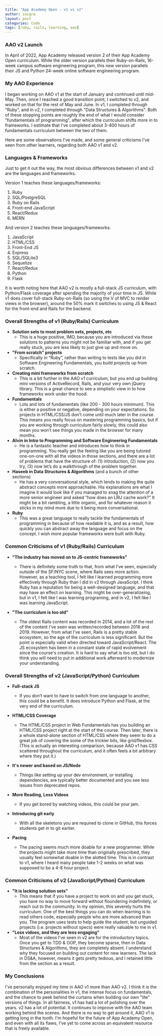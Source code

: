 ```yaml
---
title: "App Academy Open - v1 vs v2"
author: zacgra
layout: post
categories: Code
tags: [ruby, rails, learning, aao]
---
```


### AAO v2 Launch

In April of 2022, App Academy released version 2 of their App Academy Open curriculum. While the older version parallels their Ruby-on-Rails, 16-week campus software engineering program, this new version parallels their JS and Python 24-week online software engineering program.

### My AAO Experience

I began working on AAO v1 at the start of January and continued until mid-May. Then, once I reached a good transition point, I switched to v2, and worked on that for the rest of May and June. In v1, I completed through "Ruby", and in v2, I completed through "Data Structures & Algorithms". Both of these stopping points are roughly the end of what I would consider "fundamentals of programming", after which the curriculum shifts more in to frameworks. I estimate that I've completed about 3-400 hours of fundamentals curriculum between the two of them.

Here are some observations I've made, and some general criticisms I've seen from other learners, regarding both AAO v1 and v2.

### Languages & Frameworks

Just to get it out the way, the most obvious differences between v1 and v2 are the languages and frameworks.

Version 1 teaches these languages/frameworks:

1. Ruby
2. SQL/PostgreSQL
3. Ruby on Rails
4. Front-end JavaScript
5. React/Redux
6. MERN

And version 2 teaches these languages/frameworks:

1. JavaScript
2. HTML/CSS
3. Front-End JS
4. Express
5. SQL/SQLite3
6. Sequelize
7. React/Redux
8. Python
9. Flask

It is worth noting here that AAO v2 is mostly a full-stack JS curriculum, with Python/Flask coverage after spending the majority of your time in JS. While v1 does cover full-stack Ruby-on-Rails (so using the V of MVC to render views in the browser), around the 50% mark it switches to using JS & React for the front-end and Rails for the backend.

### Overall Strengths of v1 (Ruby/Rails) Curriculum

- **Solution sets to most problem sets, projects, etc**
  - This is a huge positive, IMO, because you are introduced via these solutions to patterns you might not be familiar with, and if you get really stuck, you are less likely to just give up and move on.
- **"From scratch” projects**
  - Specifically in “Ruby”, rather than writing to tests like you did in Software Engineering Fundamentals, you build projects up from scratch.
- **Creating mini frameworks from scratch**
  - This is a bit further in the AAO v1 curriculum, but you end up building mini versions of ActiveRecord, Rails, and your very own jQuery library. This is a great chance to see a simplistic view in to how frameworks work under the hood.
- **Fundamentals**
  - Lots and lots of fundamentals (like 200 - 300 hours minimum). This is either a positive or negative, depending on your expectations. So projects in HTML/CSS/JS don’t come until much later in the course. This means you really focus on mastering programming basics, but if you are working through curriculum fairly slowly, this could also mean you won’t see things you made in the browser for many months.
- **Alvin in Intro to Programming and Software Engineering Fundamentals**
  - He is a fantastic teacher and introduces how to think in programming. You really get the feeling like you are being tutored one-on-one with all the videos in those sections, and there are a lot of problems that have the structure of: (1) introduction, (2) now you try, (3) now let’s do a walkthrough of the problem together.
- **Haseeb in Data Structures & Algorithms** (and a bunch of other sections)
  - He has a very conversational style, which lends to making the quite abstract concepts more approachable. His explanations are what I imagine it would look like if you managed to snag the attention of a more senior engineer and asked “how does an LRU cache work?” It might be a bit rambling, a little organic, and for whatever reason it sticks in my mind more due to it being more conversational.
- **Ruby**
  - This was a great language to really tackle the fundamentals of programming in because of how readable it is, and as a result, how quickly you can abstract away the language and focus on the concept. I wish more popular frameworks were built with Ruby.

### Common Criticisms of v1 (Ruby/Rails) Curriculum

- **"The industry has moved on to JS-centric frameworks"**

  - There is definitely some truth to that, from what I've seen, especially outside of the SF/NYC scene, where Rails sees more action. However, as a teaching tool, I felt like I learned programming more effectively through Ruby than I did in v2 through JavaScript. I think Ruby has a reputation for being a well-designed language, and that may have an effect on learning. This might be over-generalizeing, but in v1, I felt like I was learning programing, and in v2, I felt like I was learning JavaScript.

- **"The curriculum is too old"**
  - The oldest Rails content was recorded in 2014, and a lot of the rest of the content I've seen was written/recorded between 2016 and 2019. However, from what I've seen, Rails is a pretty stable ecosystem, so the age of the curriculum is less significant. But the point is especially valid when directed toward JavaScript/React. The JS ecosystem has been in a constant state of rapid evolvement since the course's creation. It is hard to say what is too old, but I do think you will need to put in additional work afterward to modernize your understanding.

### Overall Strengths of v2 (JavaScript/Python) Curriculum

- **Full-stack JS**

  - If you don’t want to have to switch from one language to another, this could be a benefit. It does introduce Python and Flask, at the very end of the curriculum.

- **HTML/CSS Coverage**
  - The HTML/CSS project in Web Fundamentals has you building an HTML/CSS project right at the start of the course. Then later, there is a whole stand-alone section of HTML/CSS where they seem to do a great job of covering the some of the trickier bits, like grid/flexbox. (This is actually an interesting comparison, because AAO v1 has CSS scattered throughout the curriculum, and it often feels a bit arbitrary where they put it.)
- **It's newer and based on JS/Node**
  - Things like setting up your dev environment, or installing dependencies, are typically better documented and you see less issues from deprecated repos.
- **More Reading, Less Videos**
  - If you get bored by watching videos, this could be your jam.
- **Introducing git early**
  - With all the skeletons you are required to clone in GitHub, this forces students get in to git earlier.
- **Pacing**
  - The pacing seems much more doable for a new programmer. While the projects might take more time than originally prescribed, they usually feel somewhat doable in the alotted time. This is in contrast to v1, where I heard many people take 1-2 weeks on what was supposed to be a 4-8 hour project.

### Common Criticisms of v2 (JavaScript/Python) Curriculum

- **"It is lacking solution sets"**
  - This means that if you have a project to work on and you get stuck, you have no way to move forward without floundering indefinitely, or reach out to the community. In my opinion, this severely hurts the curriculum. One of the best things you can do when learning is to read others code, especially people who are more advanced than you. The program uses tests to help guide the student, but unguided projects (i.e. projects without specs) were really valuable to me in v1.
- **"Less vidoes, and they are less engaging"**
  - Most of the videos I've seen in v2 are for the introductory topics. Once you get to TDD & OOP, they become sparse, then in Data Structures & Algorithms, they are completely absent. I understand why they focused on building out content for new learners. The lack in DS&A, however, means it gets pretty tedious, and I retained little from the section as a result.

### My Conclusions

I've personally enjoyed my time in AAO v1 more than AAO v2. I think it is the combination of the personalities in v1, the intense focus on fundamentals, and the chance to peek behind the curtains when building our own "lite" versions of things. In all fairness, v1 has had a lot of polishing over the years. v2 has a lot of potential. It continues to improve with the AAO team working behind the scenes. And there is no way to get around it, AAO v1 is getting long in the tooth. I'm hopeful for the future of App Academy Open, and even with all its flaws, I've yet to come across an equivalent resource that is freely available.
